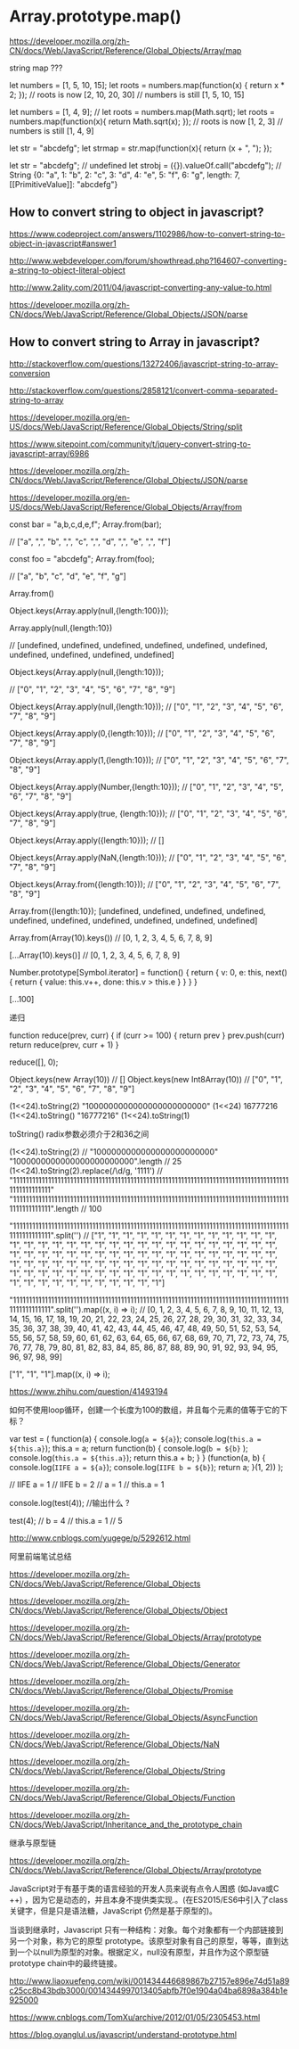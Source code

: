 # Array.prototype.map()


https://developer.mozilla.org/zh-CN/docs/Web/JavaScript/Reference/Global_Objects/Array/map




string map ???



let numbers = [1, 5, 10, 15];
let roots = numbers.map(function(x) {
    return x * 2;
});
// roots is now [2, 10, 20, 30]
// numbers is still [1, 5, 10, 15]

let numbers = [1, 4, 9];
// let roots = numbers.map(Math.sqrt);
let roots = numbers.map(function(x){
    return Math.sqrt(x);
});
// roots is now [1, 2, 3]
// numbers is still [1, 4, 9]





let str = "abcdefg";
let strmap = str.map(function(x){
    return (x + ", ");
});




let str = "abcdefg";
// undefined
let strobj = ({}).valueOf.call("abcdefg");
// String {0: "a", 1: "b", 2: "c", 3: "d", 4: "e", 5: "f", 6: "g", length: 7, [[PrimitiveValue]]: "abcdefg"}




## How to convert string to object in javascript?


https://www.codeproject.com/answers/1102986/how-to-convert-string-to-object-in-javascript#answer1


http://www.webdeveloper.com/forum/showthread.php?164607-converting-a-string-to-object-literal-object

http://www.2ality.com/2011/04/javascript-converting-any-value-to.html

https://developer.mozilla.org/zh-CN/docs/Web/JavaScript/Reference/Global_Objects/JSON/parse




## How to convert string to Array in javascript?


http://stackoverflow.com/questions/13272406/javascript-string-to-array-conversion

http://stackoverflow.com/questions/2858121/convert-comma-separated-string-to-array



https://developer.mozilla.org/en-US/docs/Web/JavaScript/Reference/Global_Objects/String/split


https://www.sitepoint.com/community/t/jquery-convert-string-to-javascript-array/6986


https://developer.mozilla.org/zh-CN/docs/Web/JavaScript/Reference/Global_Objects/JSON/parse



https://developer.mozilla.org/en-US/docs/Web/JavaScript/Reference/Global_Objects/Array/from



const bar = "a,b,c,d,e,f";
Array.from(bar);

// ["a", ",", "b", ",", "c", ",", "d", ",", "e", ",", "f"]


const foo = "abcdefg";
Array.from(foo);

// ["a", "b", "c", "d", "e", "f", "g"]


Array.from()





Object.keys(Array.apply(null,{length:100}));




Array.apply(null,{length:10})

// [undefined, undefined, undefined, undefined, undefined, undefined, undefined, undefined, undefined, undefined]


Object.keys(Array.apply(null,{length:10}));

// ["0", "1", "2", "3", "4", "5", "6", "7", "8", "9"]





Object.keys(Array.apply(null,{length:10}));
// ["0", "1", "2", "3", "4", "5", "6", "7", "8", "9"]

Object.keys(Array.apply(0,{length:10}));
// ["0", "1", "2", "3", "4", "5", "6", "7", "8", "9"]

Object.keys(Array.apply(1,{length:10}));
// ["0", "1", "2", "3", "4", "5", "6", "7", "8", "9"]

Object.keys(Array.apply(Number,{length:10}));
// ["0", "1", "2", "3", "4", "5", "6", "7", "8", "9"]

Object.keys(Array.apply(true, {length:10}));
// ["0", "1", "2", "3", "4", "5", "6", "7", "8", "9"]

Object.keys(Array.apply({length:10}));
// []


Object.keys(Array.apply(NaN,{length:10}));
// ["0", "1", "2", "3", "4", "5", "6", "7", "8", "9"]





Object.keys(Array.from({length:10}));
// ["0", "1", "2", "3", "4", "5", "6", "7", "8", "9"]


Array.from({length:10});
[undefined, undefined, undefined, undefined, undefined, undefined, undefined, undefined, undefined, undefined]


Array.from(Array(10).keys()) 
// [0, 1, 2, 3, 4, 5, 6, 7, 8, 9]

[...Array(10).keys()]
// [0, 1, 2, 3, 4, 5, 6, 7, 8, 9]


Number.prototype[Symbol.iterator] = function() {
    return {
        v: 0,
        e: this,
        next() {
            return {
                value: this.v++,
                done: this.v > this.e
            }
        }
    }
}

[...100]


递归

function reduce(prev, curr) {
    if (curr >= 100) {
        return prev
    }
    prev.push(curr)
    return reduce(prev, curr + 1)
}

reduce([], 0);



Object.keys(new Array(10))
// []
Object.keys(new Int8Array(10))
// ["0", "1", "2", "3", "4", "5", "6", "7", "8", "9"]







(1<<24).toString(2)
"1000000000000000000000000"
(1<<24)
16777216
(1<<24).toString()
"16777216"
(1<<24).toString(1)


toString() radix参数必须介于2和36之间

(1<<24).toString(2)
// "1000000000000000000000000"
"1000000000000000000000000".length
// 25
(1<<24).toString(2).replace(/\d/g, '1111')
// "1111111111111111111111111111111111111111111111111111111111111111111111111111111111111111111111111111"
"1111111111111111111111111111111111111111111111111111111111111111111111111111111111111111111111111111".length
// 100

"1111111111111111111111111111111111111111111111111111111111111111111111111111111111111111111111111111".split('')
// ["1", "1", "1", "1", "1", "1", "1", "1", "1", "1", "1", "1", "1", "1", "1", "1", "1", "1", "1", "1", "1", "1", "1", "1", "1", "1", "1", "1", "1", "1", "1", "1", "1", "1", "1", "1", "1", "1", "1", "1", "1", "1", "1", "1", "1", "1", "1", "1", "1", "1", "1", "1", "1", "1", "1", "1", "1", "1", "1", "1", "1", "1", "1", "1", "1", "1", "1", "1", "1", "1", "1", "1", "1", "1", "1", "1", "1", "1", "1", "1", "1", "1", "1", "1", "1", "1", "1", "1", "1", "1", "1", "1", "1", "1", "1", "1", "1", "1", "1", "1"]

"1111111111111111111111111111111111111111111111111111111111111111111111111111111111111111111111111111".split('').map((x, i) => i);
// [0, 1, 2, 3, 4, 5, 6, 7, 8, 9, 10, 11, 12, 13, 14, 15, 16, 17, 18, 19, 20, 21, 22, 23, 24, 25, 26, 27, 28, 29, 30, 31, 32, 33, 34, 35, 36, 37, 38, 39, 40, 41, 42, 43, 44, 45, 46, 47, 48, 49, 50, 51, 52, 53, 54, 55, 56, 57, 58, 59, 60, 61, 62, 63, 64, 65, 66, 67, 68, 69, 70, 71, 72, 73, 74, 75, 76, 77, 78, 79, 80, 81, 82, 83, 84, 85, 86, 87, 88, 89, 90, 91, 92, 93, 94, 95, 96, 97, 98, 99]






["1", "1", "1"].map((x, i) => i);





https://www.zhihu.com/question/41493194


如何不使用loop循环，创建一个长度为100的数组，并且每个元素的值等于它的下标？






var test = (
    function(a) {
        console.log(`a = ${a}`);
        console.log(`this.a = ${this.a}`);
        this.a = a;
        return function(b) {
            console.log(`b = ${b}` );
            console.log(`this.a = ${this.a}`);
            return this.a + b;
        }
    } (function(a, b) {
            console.log(`IIFE a = ${a}`);
            console.log(`IIFE b = ${b}`);
            return a;
        }(1, 2))
); 

// IIFE a = 1
// IIFE b = 2
// a = 1
// this.a = 1

console.log(test(4)); //输出什么 ?

test(4);
// b = 4
// this.a = 1
// 5




http://www.cnblogs.com/yugege/p/5292612.html

阿里前端笔试总结


https://developer.mozilla.org/zh-CN/docs/Web/JavaScript/Reference/Global_Objects


https://developer.mozilla.org/zh-CN/docs/Web/JavaScript/Reference/Global_Objects/Object


https://developer.mozilla.org/zh-CN/docs/Web/JavaScript/Reference/Global_Objects/Array/prototype



https://developer.mozilla.org/zh-CN/docs/Web/JavaScript/Reference/Global_Objects/Generator

https://developer.mozilla.org/zh-CN/docs/Web/JavaScript/Reference/Global_Objects/Promise


https://developer.mozilla.org/zh-CN/docs/Web/JavaScript/Reference/Global_Objects/AsyncFunction


https://developer.mozilla.org/zh-CN/docs/Web/JavaScript/Reference/Global_Objects/NaN



https://developer.mozilla.org/zh-CN/docs/Web/JavaScript/Reference/Global_Objects/String


https://developer.mozilla.org/zh-CN/docs/Web/JavaScript/Reference/Global_Objects/Function



https://developer.mozilla.org/zh-CN/docs/Web/JavaScript/Inheritance_and_the_prototype_chain

继承与原型链


https://developer.mozilla.org/zh-CN/docs/Web/JavaScript/Reference/Global_Objects/Array/prototype



JavaScript对于有基于类的语言经验的开发人员来说有点令人困惑 (如Java或C ++) ，因为它是动态的，并且本身不提供类实现.。(在ES2015/ES6中引入了class关键字，但是只是语法糖，JavaScript 仍然是基于原型的)。

当谈到继承时，Javascript 只有一种结构：对象。每个对象都有一个内部链接到另一个对象，称为它的原型 prototype。该原型对象有自己的原型，等等，直到达到一个以null为原型的对象。根据定义，null没有原型，并且作为这个原型链 prototype chain中的最终链接。


http://www.liaoxuefeng.com/wiki/001434446689867b27157e896e74d51a89c25cc8b43bdb3000/0014344997013405abfb7f0e1904a04ba6898a384b1e925000




https://www.cnblogs.com/TomXu/archive/2012/01/05/2305453.html



https://blog.oyanglul.us/javascript/understand-prototype.html








